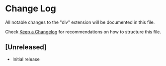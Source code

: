 # Change Log

All notable changes to the "div" extension will be documented in this file.

Check [Keep a Changelog](http://keepachangelog.com/) for recommendations on how to structure this file.

## [Unreleased]

- Initial release